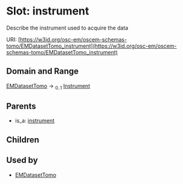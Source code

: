 
# Slot: instrument

Describe the instrument used to acquire the data

URI: [https://w3id.org/osc-em/oscem-schemas-tomo/EMDatasetTomo_instrument](https://w3id.org/osc-em/oscem-schemas-tomo/EMDatasetTomo_instrument)


## Domain and Range

[EMDatasetTomo](EMDatasetTomo.md) &#8594;  <sub>0..1</sub> [Instrument](Instrument.md)

## Parents

 *  is_a: [instrument](instrument.md)

## Children


## Used by

 * [EMDatasetTomo](EMDatasetTomo.md)
